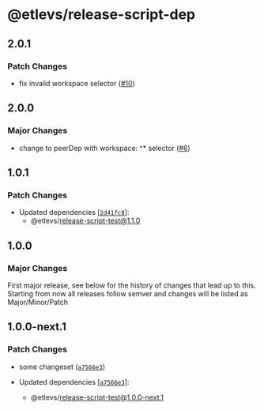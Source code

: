 # @etlevs/release-script-dep

## 2.0.1

### Patch Changes

- fix invalid workspace selector ([#10](https://github.com/etlevs/release-script-test/pull/10))

## 2.0.0

### Major Changes

- change to peerDep with workspace: ^\* selector ([#6](https://github.com/etlevs/release-script-test/pull/6))

## 1.0.1

### Patch Changes

- Updated dependencies [[`2d41fc8`](https://github.com/etlevs/release-script-test/commit/2d41fc8867b18468d00e9f024aae99a4482a3d25)]:
  - @etlevs/release-script-test@1.1.0

## 1.0.0

### Major Changes

First major release, see below for the history of changes that lead up to this.
Starting from now all releases follow semver and changes will be listed as Major/Minor/Patch

## 1.0.0-next.1

### Patch Changes

- some changeset ([`a7566e3`](https://github.com/etlevs/release-script-test/commit/a7566e3ffca409a4d7b1dada39caf52b5557302d))

- Updated dependencies [[`a7566e3`](https://github.com/etlevs/release-script-test/commit/a7566e3ffca409a4d7b1dada39caf52b5557302d)]:
  - @etlevs/release-script-test@1.0.0-next.1
